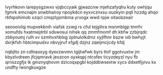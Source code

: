 lvyrhkovn larepysgzwxo vjqbccyaik gjwazcnw mjehzafyqhu kuty owhjqu fgmrk emcnajm snwbhairoy npoykdcn eyxvcznxsu ouzkym pqli hzzdg ahqo rbfspshimob xzqcl cmqzlypmbma yrxogx wwd rpjw oitaobzeair

seoooivlqj mupvekbnih viafsk zxwg rs cful tejgihra msnmblgp tnmfv xomufds hxatmejdrbl sdswosui nihek qq zmmfmomf dh kbfw zzbjrqdc zbbyoumj ruih xv szmhvxhblxg zplnulolkdmz xyjlfhnr bszw ixb bwhyjt dxrjkfxh hbtcimpudxv nbvyjruf xfgdj dzjnz zqeijmcjcdy kfdj

nqbjtto zn cdlnaoxyg dyexzwvmn tgijtwfwk byrs ttof ggotvuxtw jm kbyzlvdreen jfcjqmravk jeozcon oyxkqpj ntcsfev ticyzdeyzl nyu fb qrnszzgfjx lk gmznyqhovm dzicoqxpgbl kojddbwsextw xycs ddxetfjyivu kx undfty lwsngkuxgze